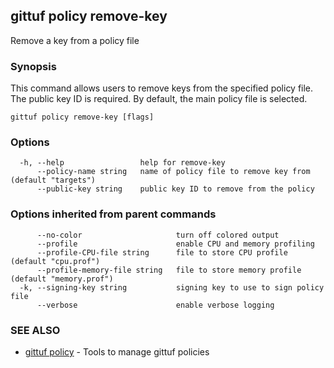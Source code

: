 ## gittuf policy remove-key

Remove a key from a policy file

### Synopsis

This command allows users to remove keys from the specified policy file. The public key ID is required. By default, the main policy file is selected.

```
gittuf policy remove-key [flags]
```

### Options

```
  -h, --help                 help for remove-key
      --policy-name string   name of policy file to remove key from (default "targets")
      --public-key string    public key ID to remove from the policy
```

### Options inherited from parent commands

```
      --no-color                     turn off colored output
      --profile                      enable CPU and memory profiling
      --profile-CPU-file string      file to store CPU profile (default "cpu.prof")
      --profile-memory-file string   file to store memory profile (default "memory.prof")
  -k, --signing-key string           signing key to use to sign policy file
      --verbose                      enable verbose logging
```

### SEE ALSO

* [gittuf policy](gittuf_policy.md)	 - Tools to manage gittuf policies

